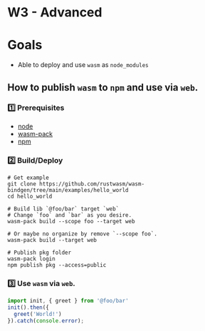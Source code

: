 # W3 - Advanced

# Goals

- Able to deploy and use `wasm` as `node_modules`

## How to publish `wasm` to `npm` and use via `web`.

### 1️⃣ Prerequisites

- [node](https://nodejs.org/en/download/package-manager/#macos)
- [wasm-pack](https://rustwasm.github.io/wasm-pack/installer/)
- [npm](https://www.npmjs.com/)

### 2️⃣ Build/Deploy

```shell
# Get example
git clone https://github.com/rustwasm/wasm-bindgen/tree/main/examples/hello_world
cd hello_world

# Build lib `@foo/bar` target `web`
# Change `foo` and `bar` as you desire.
wasm-pack build --scope foo --target web

# Or maybe no organize by remove `--scope foo`.
wasm-pack build --target web

# Publish pkg folder
wasm-pack login
npm publish pkg --access=public
```

### 3️⃣ Use `wasm` via `web`.

```js
import init, { greet } from '@foo/bar'
init().then({
  greet('World!')
}).catch(console.error);
```
